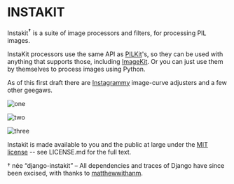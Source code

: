INSTAKIT
========

Instakit<sup><b>†</b></sup> is a suite of image processors and filters, for processing PIL images.

InstaKit processors use the same API as [PILKit](https://github.com/matthewwithanm/pilkit)'s,
so they can be used with anything that supports those, including [ImageKit](https://github.com/matthewwithanm/django-imagekit).
Or you can just use them by themselves to process images using Python.

As of this first draft there are [Instagrammy](http://www.instagram.com/) image-curve adjusters and a few other geegaws.

![one](http://i.imgur.com/pQ6Vw.jpg)

![two](http://i.imgur.com/ln1Eq.jpg)

![three](http://i.imgur.com/MBuC5.jpg)

Instakit is made available to you and the public at large under the [MIT license](http://opensource.org/licenses/MIT) -- see LICENSE.md for the full text.

 † née “django-instakit” – All dependencies and traces of Django have since been excised, with thanks to [matthewwithanm](https://github.com/matthewwithanm).
